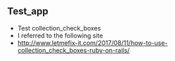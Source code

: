 ## Test_app
- Test collection_check_boxes
- I referred to the following site
- http://www.letmefix-it.com/2017/08/11/how-to-use-collection_check_boxes-ruby-on-rails/
